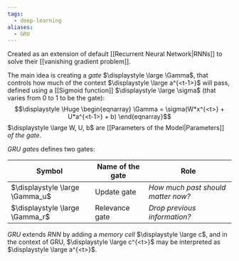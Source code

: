 ```yaml
---
tags:
  - deep-learning
aliases:
  - GRU
---
```

Created as an extension of default [[Recurrent Neural Network|RNNs]] to solve their [[vanishing gradient problem]].


The main idea is creating a *gate* $\displaystyle \large \Gamma$, that controls how much of the context $\displaystyle \large a^{<t-1>}$ will pass, defined using a [[Sigmoid function]] $\displaystyle \large \sigma$ (that varies from 0 to 1 to be the gate):
$$\displaystyle \Huge \begin{eqnarray} 
\Gamma = \sigma(W*x^{<t>} + U*a^{<t-1>} + b)
\end{eqnarray}$$
$\displaystyle \large W, U, b$ are [[Parameters of the Model|Parameters]] *of the gate*.

 
*GRU gates* defines two gates:

| Symbol                          | Name of the gate | Role                               |
| ------------------------------- | ---------------- | ---------------------------------- |
| $\displaystyle \large \Gamma_u$ | Update gate      | *How much past should matter now?* |
| $\displaystyle \large \Gamma_r$ | Relevance gate   | *Drop previous information?*       |





*GRU* extends *RNN* by adding a *memory cell* $\displaystyle \large c$, and in the context of GRU, $\displaystyle \large c^{<t>}$ may be interpreted as $\displaystyle \large a^{<t>}$.

